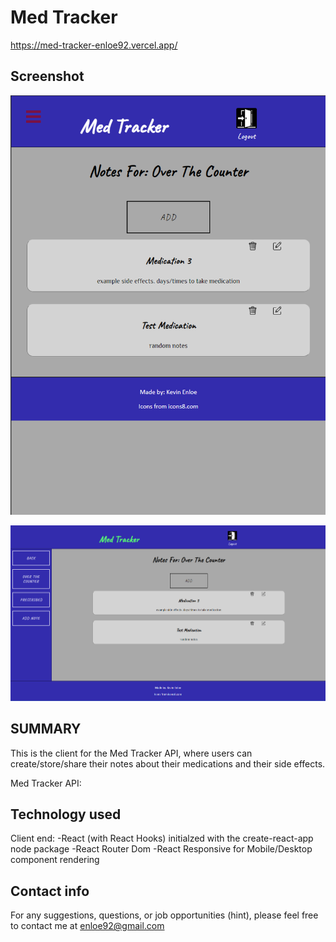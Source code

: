 # Med Tracker

https://med-tracker-enloe92.vercel.app/

## Screenshot

![Mobie View](/src/images/screenshots/mobile.png)

![Desktop View](/src/images/screenshots/desktop.png)

## SUMMARY

This is the client for the Med Tracker API, where users can create/store/share
their notes about their medications and their side effects.

Med Tracker API: 

## Technology used

Client end: 
-React (with React Hooks) initialzed with the create-react-app node package
-React Router Dom
-React Responsive for Mobile/Desktop component rendering

## Contact info

For any suggestions, questions, or job opportunities (hint), please feel free to 
contact me at enloe92@gmail.com